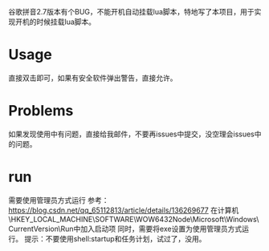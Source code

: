 谷歌拼音2.7版本有个BUG，不能开机自动挂载lua脚本，特地写了本项目，用于实现开机的时候挂载lua脚本。

# Usage
直接双击即可，如果有安全软件弹出警告，直接允许。

# Problems
如果发现使用中有问题，直接给我邮件，不要再issues中提交，没空理会issues中的问题。


# run

需要使用管理员方式运行
参考：
https://blog.csdn.net/qq_65112813/article/details/136269677
在计算机\HKEY_LOCAL_MACHINE\SOFTWARE\WOW6432Node\Microsoft\Windows\CurrentVersion\Run中加入启动项
同时，需要将exe设置为使用管理员方式运行。
提示：不要使用shell:startup和任务计划，试过了，没用。